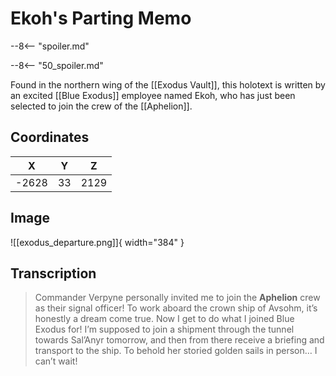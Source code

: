 # Ekoh's Parting Memo

--8<-- "spoiler.md"

--8<-- "50_spoiler.md"

Found in the northern wing of the [[Exodus Vault]], this holotext is written by an excited [[Blue Exodus]] employee named Ekoh, who has just been selected to join the crew of the [[Aphelion]].

## Coordinates
| **X** | **Y** | **Z** |
| :---: | :---: | :---: |
| -2628 |  33   | 2129  |

## Image

![[exodus_departure.png]]{ width="384" }

## Transcription
> Commander Verpyne personally invited me to join the **Aphelion** crew as their signal officer! To work aboard the crown ship of Avsohm, it’s honestly a dream come true. Now I get to do what I joined Blue Exodus for! I’m supposed to join a shipment through the tunnel towards Sal’Anyr tomorrow, and then from there receive a briefing and transport to the ship. To behold her storied golden sails in person… I can’t wait!
